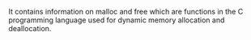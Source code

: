 It contains information on malloc and free which are functions in the C programming language used for dynamic memory allocation and deallocation.
